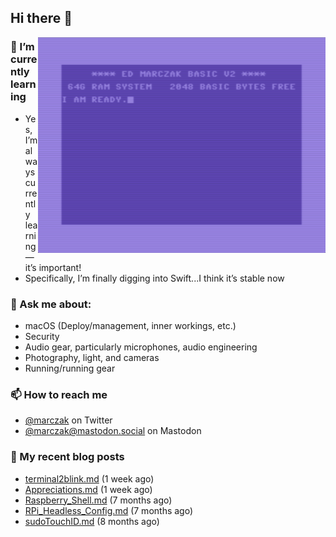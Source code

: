 ## Hi there 👋

<img align="right" src="https://raw.githubusercontent.com/marczak/marczak/master/assets/marczak64.png" width="460">

### 🌱 I’m currently learning
- Yes, I’m always currently learning—it’s important!
- Specifically, I’m finally digging into Swift...I think it’s stable now
### 💬 Ask me about:
- macOS (Deploy/management, inner workings, etc.)
- Security
- Audio gear, particularly microphones, audio engineering
- Photography, light, and cameras
- Running/running gear
### 📫 How to reach me
- [@marczak](https://twitter.com/marczak) on Twitter
- [@marczak@mastodon.social](https://mastodon.social/@marczak) on Mastodon
### 📜 My recent blog posts

- [terminal2blink.md](http://www.radiotope.com/blog?p=posts/2020/07/30/terminal2blink.md) (1 week ago)
- [Appreciations.md](http://www.radiotope.com/blog?p=posts/2020/07/30/Appreciations.md) (1 week ago)
- [Raspberry_Shell.md](http://www.radiotope.com/blog?p=posts/2020/01/01/Raspberry_Shell.md) (7 months ago)
- [RPi_Headless_Config.md](http://www.radiotope.com/blog?p=posts/2019/12/31/RPi_Headless_Config.md) (7 months ago)
- [sudoTouchID.md](http://www.radiotope.com/blog?p=posts/2019/10/02/sudoTouchID.md) (8 months ago)
